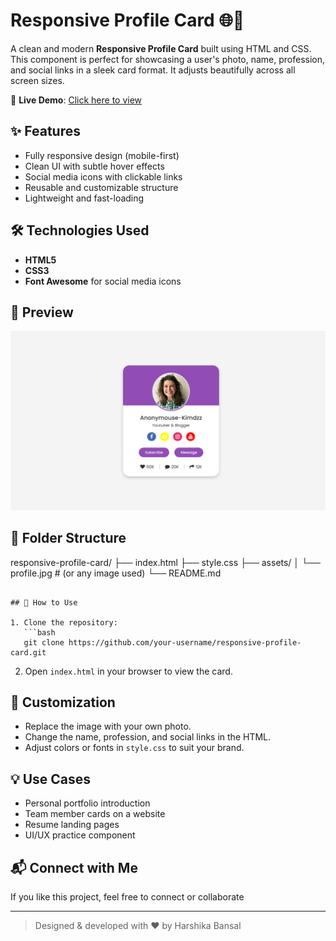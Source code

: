 # Responsive Profile Card 🌐💼

A clean and modern **Responsive Profile Card** built using HTML and CSS. This component is perfect for showcasing a user's photo, name, profession, and social links in a sleek card format. It adjusts beautifully across all screen sizes.

🔗 **Live Demo**: [Click here to view](https://responsive-profile-card-hb.vercel.app/)

## ✨ Features

- Fully responsive design (mobile-first)
- Clean UI with subtle hover effects
- Social media icons with clickable links
- Reusable and customizable structure
- Lightweight and fast-loading

## 🛠️ Technologies Used

- **HTML5**
- **CSS3**
- **Font Awesome** for social media icons

## 📸 Preview

![Profile Card Screenshot](/assets/output.png)

## 📁 Folder Structure

responsive-profile-card/
├── index.html
├── style.css
├── assets/
│   └── profile.jpg   # (or any image used)
└── README.md

````

## 🚀 How to Use

1. Clone the repository:
   ```bash
   git clone https://github.com/your-username/responsive-profile-card.git
````
2. Open `index.html` in your browser to view the card.

## 🧩 Customization

* Replace the image with your own photo.
* Change the name, profession, and social links in the HTML.
* Adjust colors or fonts in `style.css` to suit your brand.

## 💡 Use Cases

* Personal portfolio introduction
* Team member cards on a website
* Resume landing pages
* UI/UX practice component

## 📬 Connect with Me

If you like this project, feel free to connect or collaborate

---

> Designed & developed with ❤️ by Harshika Bansal

```
